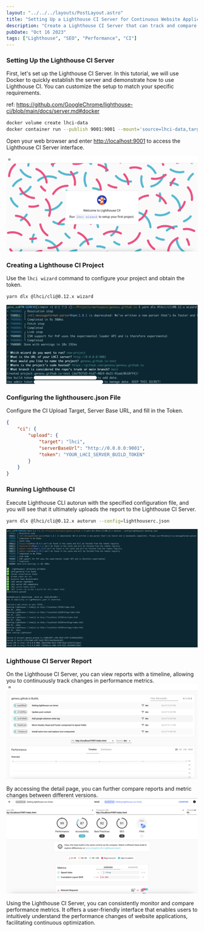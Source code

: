 ```yaml
---
layout: "../../../layouts/PostLayout.astro"
title: "Setting Up a Lighthouse CI Server for Continuous Website Application Optimization"
description: "Create a Lighthouse CI Server that can track and compare SEO, performance, and other metrics, enabling the continuous optimization of your website applications."
pubDate: "Oct 16 2023"
tags: ["Lighthouse", "SEO", "Performance", "CI"]
---
```


### Setting Up the Lighthouse CI Server

First, let's set up the Lighthouse CI Server. In this tutorial, we will use Docker to quickly establish the server and demonstrate how to use Lighthouse CI. You can customize the setup to match your specific requirements.

ref: <https://github.com/GoogleChrome/lighthouse-ci/blob/main/docs/server.md#docker>

```bash
docker volume create lhci-data
docker container run --publish 9001:9001 --mount='source=lhci-data,target=/data' --detach patrickhulce/lhci-server
```

Open your web browser and enter <http://localhost:9001> to access the Lighthouse CI Server interface.

![](../../../assets/images/lighthouse-ci-server-welcome.png)

### Creating a Lighthouse CI Project

Use the <code>lhci wizard</code> command to configure your project and obtain the token.

```bash
yarn dlx @lhci/cli@0.12.x wizard
```

![](../../../assets/images/lighthouse-ci-server-wizard.png)

### Configuring the lighthouserc.json File

Configure the CI Upload Target, Server Base URL, and fill in the Token.

```json
{
	"ci": {
		"upload": {
			"target": "lhci",
			"serverBaseUrl": "http://0.0.0.0:9001",
			"token": "YOUR_LHCI_SERVER_BUILD_TOKEN"
		}
	}
}
```

### Running Lighthouse CI

Execute Lighthouse CLI autorun with the specified configuration file, and you will see that it ultimately uploads the report to the Lighthouse CI Server.

```bash
yarn dlx @lhci/cli@0.12.x autorun --config=lighthouserc.json
```

![](../../../assets/images/lighthouse-ci-server-autorun.png)

### Lighthouse CI Server Report

On the Lighthouse CI Server, you can view reports with a timeline, allowing you to continuously track changes in performance metrics.
![](../../../assets/images/lighthouse-ci-server-report-1.png)

By accessing the detail page, you can further compare reports and metric changes between different versions.
![](../../../assets/images/lighthouse-ci-server-report-2.png)

Using the Lighthouse CI Server, you can consistently monitor and compare performance metrics. It offers a user-friendly interface that enables users to intuitively understand the performance changes of website applications, facilitating continuous optimization.
